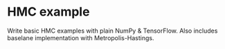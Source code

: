 # HMC example

Write basic HMC examples with plain NumPy &amp; TensorFlow. Also includes baselane implementation with Metropolis-Hastings.
